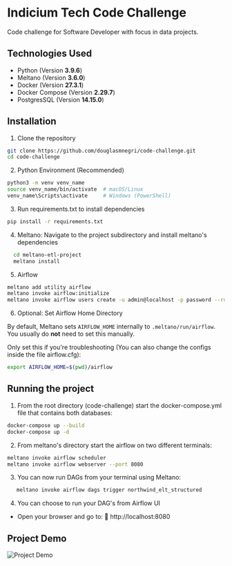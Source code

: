 # Indicium Tech Code Challenge

Code challenge for Software Developer with focus in data projects.

## Technologies Used

- Python (Version **3.9.6**)
- Meltano (Version **3.6.0**)
- Docker (Version **27.3.1**)
- Docker Compose (Version **2.29.7**)
- PostgresSQL (Version **14.15.0**)

## Installation

1. Clone the repository

```bash
git clone https://github.com/douglasmnegri/code-challenge.git
cd code-challenge
```

2. Python Environment (Recommended)

```bash
python3 -m venv venv_name
source venv_name/bin/activate  # macOS/Linux
venv_name\Scripts\activate     # Windows (PowerShell)
```

3. Run requirements.txt to install dependencies

```bash
pip install -r requirements.txt
```

4. Meltano: Navigate to the project subdirectory and install meltano's dependencies

```bash
  cd meltano-etl-project
  meltano install
```

5. Airflow

```bash
meltano add utility airflow
meltano invoke airflow:initialize
meltano invoke airflow users create -u admin@localhost -p password --role Admin -e admin@localhost -f admin -l admin
```

6. Optional: Set Airflow Home Directory

By default, Meltano sets `AIRFLOW_HOME` internally to `.meltano/run/airflow`. 
You usually do **not** need to set this manually.

Only set this if you're troubleshooting (You can also change the configs inside the file airflow.cfg):

```bash
export AIRFLOW_HOME=$(pwd)/airflow
````

## Running the project

1. From the root directory (code-challenge) start the docker-compose.yml file that contains both databases:

```bash
docker-compose up --build
docker-compose up -d
```

2. From meltano's directory start the airflow on two different terminals:

```bash
meltano invoke airflow scheduler
meltano invoke airflow webserver --port 8080
```

3. You can now run DAGs from your terminal using Meltano:
   
```bash
   meltano invoke airflow dags trigger northwind_elt_structured
```


4. You can choose to run your DAG's from Airflow UI

- Open your browser and go to: 🔗 http://localhost:8080



## Project Demo
![Project Demo](./assets/airflow.gif)

